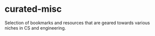 # curated-misc
Selection of bookmarks and resources that are geared towards various niches in CS and engineering.
